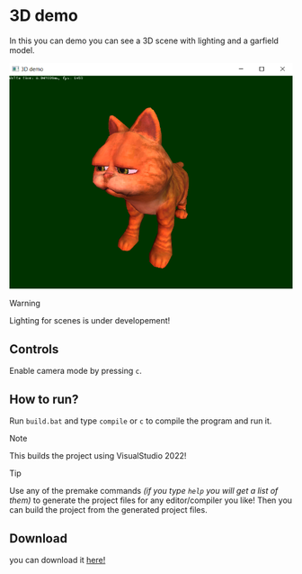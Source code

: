# 3D demo
In this you can demo you can see a 3D scene with lighting and a garfield model.

<img src="https://github.com/FiveN1/nymphaea/blob/main/demos/3D_demo/res/garfield1.png" alt="Hello World example result" width="512"/>

> [!WARNING]
> Lighting for scenes is under developement!

## Controls
Enable camera mode by pressing `c`.

## How to run?
Run `build.bat` and type `compile` or `c` to compile the program and run it.
> [!NOTE]
> This builds the project using VisualStudio 2022!

> [!TIP]
> Use any of the premake commands *(if you type `help` you will get a list of them)* to generate the project files for any editor/compiler you like!
> Then you can build the project from the generated project files.

## Download
you can download it [here!](https://github.com/FiveN1/nymphaea/releases/tag/3d_demo_v1.0)
